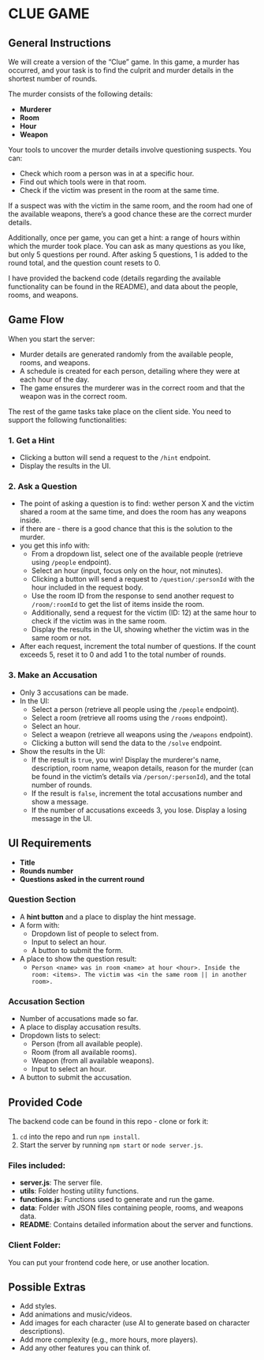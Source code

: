 # CLUE GAME

## General Instructions

We will create a version of the “Clue” game. In this game, a murder has occurred, and your task is to find the culprit and murder details in the shortest number of rounds. 

The murder consists of the following details:
- **Murderer**
- **Room**
- **Hour**
- **Weapon**

Your tools to uncover the murder details involve questioning suspects. You can:
- Check which room a person was in at a specific hour.
- Find out which tools were in that room.
- Check if the victim was present in the room at the same time.

If a suspect was with the victim in the same room, and the room had one of the available weapons, there’s a good chance these are the correct murder details.

Additionally, once per game, you can get a hint: a range of hours within which the murder took place. You can ask as many questions as you like, but only 5 questions per round. After asking 5 questions, 1 is added to the round total, and the question count resets to 0.

I have provided the backend code (details regarding the available functionality can be found in the README), and data about the people, rooms, and weapons.

## Game Flow

When you start the server:
- Murder details are generated randomly from the available people, rooms, and weapons.
- A schedule is created for each person, detailing where they were at each hour of the day.
- The game ensures the murderer was in the correct room and that the weapon was in the correct room.

The rest of the game tasks take place on the client side. You need to support the following functionalities:

### 1. Get a Hint
- Clicking a button will send a request to the `/hint` endpoint.
- Display the results in the UI.

### 2. Ask a Question
- The point of asking a question is to find: wether person X and the victim shared a room at the same time, and does the room has any weapons inside.
- if there are - there is a good chance that this is the solution to the murder.
- you get this info with:
    - From a dropdown list, select one of the available people (retrieve using `/people` endpoint).
    - Select an hour (input, focus only on the hour, not minutes).
    - Clicking a button will send a request to `/question/:personId` with the hour included in the request body.
    - Use the room ID from the response to send another request to `/room/:roomId` to get the list of items inside the room.
    - Additionally, send a request for the victim (ID: 12) at the same hour to check if the victim was in the same room.
    - Display the results in the UI, showing whether the victim was in the same room or not.
- After each request, increment the total number of questions. If the count exceeds 5, reset it to 0 and add 1 to the total number of rounds.

### 3. Make an Accusation
- Only 3 accusations can be made.
- In the UI:
  - Select a person (retrieve all people using the `/people` endpoint).
  - Select a room (retrieve all rooms using the `/rooms` endpoint).
  - Select an hour.
  - Select a weapon (retrieve all weapons using the `/weapons` endpoint).
  - Clicking a button will send the data to the `/solve` endpoint.
- Show the results in the UI:
  - If the result is `true`, you win! Display the murderer's name, description, room name, weapon details, reason for the murder (can be found in the victim’s details via `/person/:personId`), and the total number of rounds.
  - If the result is `false`, increment the total accusations number and show a message.
  - If the number of accusations exceeds 3, you lose. Display a losing message in the UI.

## UI Requirements

- **Title**
- **Rounds number**
- **Questions asked in the current round**

### Question Section
- A **hint button** and a place to display the hint message.
- A form with:
  - Dropdown list of people to select from.
  - Input to select an hour.
  - A button to submit the form.
- A place to show the question result:
  - `Person <name> was in room <name> at hour <hour>. Inside the room: <items>. The victim was <in the same room || in another room>.`

### Accusation Section
- Number of accusations made so far.
- A place to display accusation results.
- Dropdown lists to select:
  - Person (from all available people).
  - Room (from all available rooms).
  - Weapon (from all available weapons).
  - Input to select an hour.
- A button to submit the accusation.

## Provided Code

The backend code can be found in this repo - clone or fork it:
1. `cd` into the repo and run `npm install`.
2. Start the server by running `npm start` or `node server.js`.

### Files included:
- **server.js**: The server file.
- **utils**: Folder hosting utility functions.
- **functions.js**: Functions used to generate and run the game.
- **data**: Folder with JSON files containing people, rooms, and weapons data.
- **README**: Contains detailed information about the server and functions.

### Client Folder:
You can put your frontend code here, or use another location.

## Possible Extras
- Add styles.
- Add animations and music/videos.
- Add images for each character (use AI to generate based on character descriptions).
- Add more complexity (e.g., more hours, more players).
- Add any other features you can think of.
